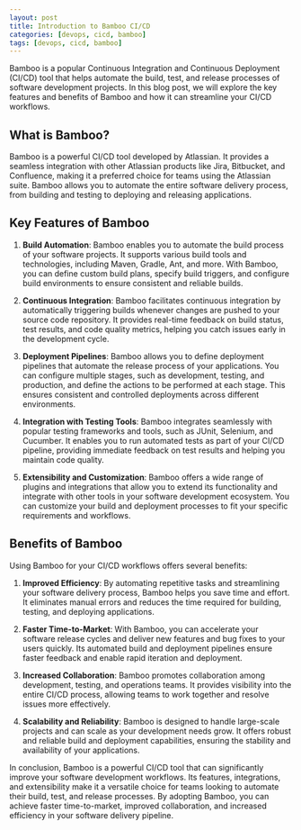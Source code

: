 ```yaml
---
layout: post
title: Introduction to Bamboo CI/CD
categories: [devops, cicd, bamboo]
tags: [devops, cicd, bamboo]
---
```


Bamboo is a popular Continuous Integration and Continuous Deployment (CI/CD) tool that helps automate the build, test, and release processes of software development projects. In this blog post, we will explore the key features and benefits of Bamboo and how it can streamline your CI/CD workflows.

## What is Bamboo?

Bamboo is a powerful CI/CD tool developed by Atlassian. It provides a seamless integration with other Atlassian products like Jira, Bitbucket, and Confluence, making it a preferred choice for teams using the Atlassian suite. Bamboo allows you to automate the entire software delivery process, from building and testing to deploying and releasing applications.

## Key Features of Bamboo

1. **Build Automation**: Bamboo enables you to automate the build process of your software projects. It supports various build tools and technologies, including Maven, Gradle, Ant, and more. With Bamboo, you can define custom build plans, specify build triggers, and configure build environments to ensure consistent and reliable builds.

2. **Continuous Integration**: Bamboo facilitates continuous integration by automatically triggering builds whenever changes are pushed to your source code repository. It provides real-time feedback on build status, test results, and code quality metrics, helping you catch issues early in the development cycle.

3. **Deployment Pipelines**: Bamboo allows you to define deployment pipelines that automate the release process of your applications. You can configure multiple stages, such as development, testing, and production, and define the actions to be performed at each stage. This ensures consistent and controlled deployments across different environments.

4. **Integration with Testing Tools**: Bamboo integrates seamlessly with popular testing frameworks and tools, such as JUnit, Selenium, and Cucumber. It enables you to run automated tests as part of your CI/CD pipeline, providing immediate feedback on test results and helping you maintain code quality.

5. **Extensibility and Customization**: Bamboo offers a wide range of plugins and integrations that allow you to extend its functionality and integrate with other tools in your software development ecosystem. You can customize your build and deployment processes to fit your specific requirements and workflows.

## Benefits of Bamboo

Using Bamboo for your CI/CD workflows offers several benefits:

1. **Improved Efficiency**: By automating repetitive tasks and streamlining your software delivery process, Bamboo helps you save time and effort. It eliminates manual errors and reduces the time required for building, testing, and deploying applications.

2. **Faster Time-to-Market**: With Bamboo, you can accelerate your software release cycles and deliver new features and bug fixes to your users quickly. Its automated build and deployment pipelines ensure faster feedback and enable rapid iteration and deployment.

3. **Increased Collaboration**: Bamboo promotes collaboration among development, testing, and operations teams. It provides visibility into the entire CI/CD process, allowing teams to work together and resolve issues more effectively.

4. **Scalability and Reliability**: Bamboo is designed to handle large-scale projects and can scale as your development needs grow. It offers robust and reliable build and deployment capabilities, ensuring the stability and availability of your applications.

In conclusion, Bamboo is a powerful CI/CD tool that can significantly improve your software development workflows. Its features, integrations, and extensibility make it a versatile choice for teams looking to automate their build, test, and release processes. By adopting Bamboo, you can achieve faster time-to-market, improved collaboration, and increased efficiency in your software delivery pipeline.
